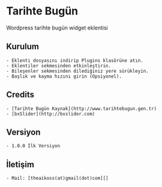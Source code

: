 # Tarihte Bugün
Wordpress tarihte bugün widget eklentisi

## Kurulum
	- Eklenti dosyasını indirip Plugins klasörüne atın.
	- Eklentiler sekmesinden etkinleştirin.
	- Bileşenler sekmesinden dilediğiniz yere sürükleyin.
	- Başlık ve kayma hızını girin (Opsiyonel).

## Credits
	- [Tarihte Bugün Kaynak](http://www.tarihtebugun.gen.tr)
	- [bxSlider](http://bxslider.com)

## Versiyon
	- 1.0.0 İlk Versiyon

## İletişim
	- Mail: [theaikoss(at)gmail(dot)com][]